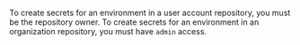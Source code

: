 To create secrets for an environment in a user account repository, you must be the repository owner. To create secrets for an environment in an organization repository, you must have `admin` access.
